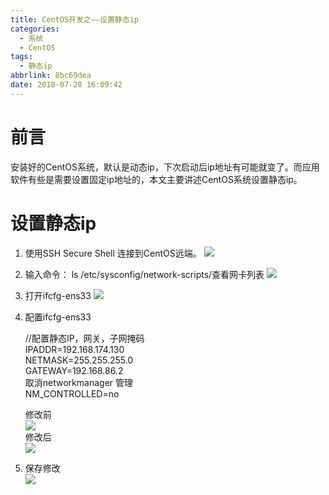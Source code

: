 ```yaml
---
title: CentOS开发之——设置静态ip
categories:
  - 系统
  - CentOS
tags:
  - 静态ip
abbrlink: 8bc69dea
date: 2018-07-28 16:09:42
---
```

# 前言
安装好的CentOS系统，默认是动态ip，下次启动后ip地址有可能就变了。而应用软件有些是需要设置固定ip地址的，本文主要讲述CentOS系统设置静态ip。      

<!--more-->

# 设置静态ip
1. 使用SSH Secure Shell 连接到CentOS远端。 
![][1]  
2. 输入命令： ls /etc/sysconfig/network-scripts/查看网卡列表
![][2]
3. 打开ifcfg-ens33
![][3] 
4. 配置ifcfg-ens33
	
	//配置静态IP，网关，子网掩码    
	IPADDR=192.168.174.130   
	NETMASK=255.255.255.0   
	GATEWAY=192.168.86.2   
	取消networkmanager 管理   
	NM_CONTROLLED=no   

	修改前   
	![][4]   
	修改后   
	![][5]  
5. 保存修改   
![][6]   




[1]: https://raw.githubusercontent.com/PGzxc/images/master/blog-images/centos-ip-connect.png
[2]: https://raw.githubusercontent.com/PGzxc/images/master/blog-images/centos-ip-network-script.png
[3]: https://raw.githubusercontent.com/PGzxc/images/master/blog-images/centos-ip-ens33-open.png
[4]: https://raw.githubusercontent.com/PGzxc/images/master/blog-images/centos-ip-modify-before.png
[5]: https://raw.githubusercontent.com/PGzxc/images/master/blog-images/centos-ip-modify-after.png
[6]: https://raw.githubusercontent.com/PGzxc/images/master/blog-images/centos-ip-save-yes.png